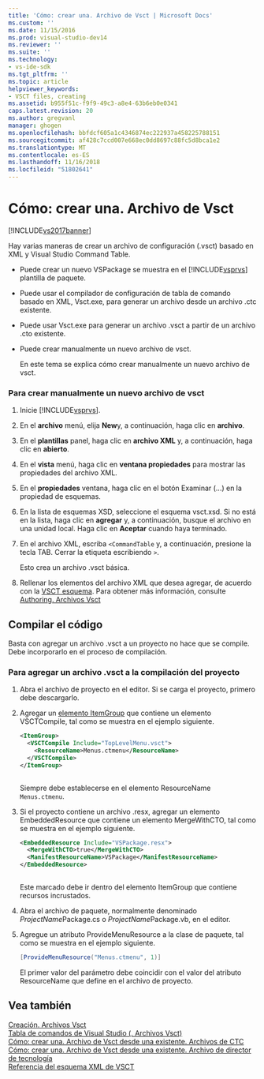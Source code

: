 ```yaml
---
title: 'Cómo: crear una. Archivo de Vsct | Microsoft Docs'
ms.custom: ''
ms.date: 11/15/2016
ms.prod: visual-studio-dev14
ms.reviewer: ''
ms.suite: ''
ms.technology:
- vs-ide-sdk
ms.tgt_pltfrm: ''
ms.topic: article
helpviewer_keywords:
- VSCT files, creating
ms.assetid: b955f51c-f9f9-49c3-a8e4-63b6eb0e0341
caps.latest.revision: 20
ms.author: gregvanl
manager: ghogen
ms.openlocfilehash: bbfdcf605a1c4346874ec222937a458225788151
ms.sourcegitcommit: af428c7ccd007e668ec0dd8697c88fc5d8bca1e2
ms.translationtype: MT
ms.contentlocale: es-ES
ms.lasthandoff: 11/16/2018
ms.locfileid: "51802641"
---
```

# <a name="how-to-create-a-vsct-file"></a>Cómo: crear una. Archivo de Vsct
[!INCLUDE[vs2017banner](../../includes/vs2017banner.md)]

Hay varias maneras de crear un archivo de configuración (.vsct) basado en XML y Visual Studio Command Table.  
  
- Puede crear un nuevo VSPackage se muestra en el [!INCLUDE[vsprvs](../../includes/vsprvs-md.md)] plantilla de paquete.  
  
- Puede usar el compilador de configuración de tabla de comando basado en XML, Vsct.exe, para generar un archivo desde un archivo .ctc existente.  
  
- Puede usar Vsct.exe para generar un archivo .vsct a partir de un archivo .cto existente.  
  
- Puede crear manualmente un nuevo archivo de vsct.  
  
  En este tema se explica cómo crear manualmente un nuevo archivo de vsct.  
  
### <a name="to-manually-create-a-new-vsct-file"></a>Para crear manualmente un nuevo archivo de vsct  
  
1.  Inicie [!INCLUDE[vsprvs](../../includes/vsprvs-md.md)].  
  
2.  En el **archivo** menú, elija **New**y, a continuación, haga clic en **archivo**.  
  
3.  En el **plantillas** panel, haga clic en **archivo XML** y, a continuación, haga clic en **abierto**.  
  
4.  En el **vista** menú, haga clic en **ventana propiedades** para mostrar las propiedades del archivo XML.  
  
5.  En el **propiedades** ventana, haga clic en el botón Examinar (...) en la propiedad de esquemas.  
  
6.  En la lista de esquemas XSD, seleccione el esquema vsct.xsd. Si no está en la lista, haga clic en **agregar** y, a continuación, busque el archivo en una unidad local. Haga clic en **Aceptar** cuando haya terminado.  
  
7.  En el archivo XML, escriba `<CommandTable` y, a continuación, presione la tecla TAB. Cerrar la etiqueta escribiendo `>`.  
  
     Esto crea un archivo .vsct básica.  
  
8.  Rellenar los elementos del archivo XML que desea agregar, de acuerdo con la [VSCT esquema](../../extensibility/vsct-xml-schema-reference.md). Para obtener más información, consulte [Authoring. Archivos Vsct](../../extensibility/internals/authoring-dot-vsct-files.md)  
  
## <a name="compiling-the-code"></a>Compilar el código  
 Basta con agregar un archivo .vsct a un proyecto no hace que se compile. Debe incorporarlo en el proceso de compilación.  
  
### <a name="to-add-a-vsct-file-to-project-compilation"></a>Para agregar un archivo .vsct a la compilación del proyecto  
  
1.  Abra el archivo de proyecto en el editor. Si se carga el proyecto, primero debe descargarlo.  
  
2.  Agregar un [elemento ItemGroup](../../msbuild/itemgroup-element-msbuild.md) que contiene un elemento VSCTCompile, tal como se muestra en el ejemplo siguiente.  
  
    ```xml  
    <ItemGroup>  
      <VSCTCompile Include="TopLevelMenu.vsct">  
        <ResourceName>Menus.ctmenu</ResourceName>  
      </VSCTCompile>  
    </ItemGroup>  
  
    ```  
  
     Siempre debe establecerse en el elemento ResourceName `Menus.ctmenu`.  
  
3.  Si el proyecto contiene un archivo .resx, agregar un elemento EmbeddedResource que contiene un elemento MergeWithCTO, tal como se muestra en el ejemplo siguiente.  
  
    ```xml  
    <EmbeddedResource Include="VSPackage.resx">  
      <MergeWithCTO>true</MergeWithCTO>  
      <ManifestResourceName>VSPackage</ManifestResourceName>  
    </EmbeddedResource>  
  
    ```  
  
     Este marcado debe ir dentro del elemento ItemGroup que contiene recursos incrustados.  
  
4.  Abra el archivo de paquete, normalmente denominado *ProjectName*Package.cs o *ProjectName*Package.vb, en el editor.  
  
5.  Agregue un atributo ProvideMenuResource a la clase de paquete, tal como se muestra en el ejemplo siguiente.  
  
    ```csharp  
    [ProvideMenuResource("Menus.ctmenu", 1)]  
    ```  
  
     El primer valor del parámetro debe coincidir con el valor del atributo ResourceName que define en el archivo de proyecto.  
  
## <a name="see-also"></a>Vea también  
 [Creación. Archivos Vsct](../../extensibility/internals/authoring-dot-vsct-files.md)   
 [Tabla de comandos de Visual Studio (. Archivos Vsct)](../../extensibility/internals/visual-studio-command-table-dot-vsct-files.md)   
 [Cómo: crear una. Archivo de Vsct desde una existente. Archivos de CTC](../../misc/how-to-create-a-dot-vsct-file-from-an-existing-dot-ctc-file.md)   
 [Cómo: crear una. Archivo de Vsct desde una existente. Archivo de director de tecnología](../../misc/how-to-create-a-dot-vsct-file-from-an-existing-dot-cto-file.md)   
 [Referencia del esquema XML de VSCT](../../extensibility/vsct-xml-schema-reference.md)

